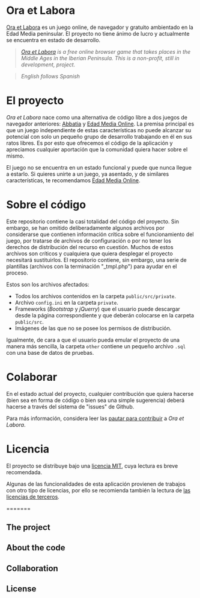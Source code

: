 
# Ora et Labora

[Ora et Labora](http://orabora.net) es un juego online, de navegador y gratuito ambientado en la Edad Media peninsular. El proyecto no tiene ánimo de lucro y actualmente se encuentra en estado de desarrollo.

> *[Ora et Labora](http://orabora.net) is a free online browser game that takes places in the Middle Ages in the Iberian Peninsula. This is a non-profit, still in development, project.* 

> *English follows Spanish*

# El proyecto

*Ora et Labora* nace como una alternativa de código libre a dos juegos de navegador anteriores: [Abbatia](https://abbatianet.wordpress.com/) y [Edad Media Online](http://edadmediaonline.com). La premisa principal es que un juego independiente de estas características no puede alcanzar su potencial con solo un pequeño grupo de desarrollo trabajando en él en sus ratos libres. Es por esto que ofrecemos el código de la aplicación y apreciamos cualquier aportación que la comunidad quiera hacer sobre el mismo.

El juego no se encuentra en un estado funcional y puede que nunca llegue a estarlo. Si quieres unirte a un juego, ya asentado, y de similares características, te recomendamos [Edad Media Online](http://edadmediaonline.com).

# Sobre el código

Este repositorio contiene la casi totalidad del código del proyecto. Sin embargo, se han omitido deliberadamente algunos archivos por considerarse que contienen información crítica sobre el funcionamiento del juego, por tratarse de archivos de configuración o por no tener los derechos de distribución del recurso en cuestión. Muchos de estos archivos son críticos y cualquiera que quiera desplegar el proyecto necesitará sustituirlos. El repositorio contiene, sin embargo, una serie de plantillas (archivos con la terminación "_tmpl.php") para ayudar en el proceso.

Estos son los archivos afectados:
- Todos los archivos contenidos en la carpeta `public/src/private`.
- Archivo `config.ini` en la carpeta `private`.
- Frameworks (*Bootstrap* y *jQuerry*) que el usuario puede descargar desde la página correspondiente y que deberán colocarse en la carpeta `public/src`.
- Imágenes de las que no se posee los permisos de distribución.

Igualmente, de cara a que el usuario pueda emular el proyecto de una manera más sencilla, la carpeta `other` contiene un pequeño archivo `.sql` con una base de datos de pruebas.

# Colaborar

En el estado actual del proyecto, cualquier contribución que quiera hacerse (bien sea en forma de código o bien sea una simple sugerencia) deberá hacerse a través del sistema de "issues" de Github.

Para más información, considera leer las [pautar para contribuir](https://github.com/AlexGonRo/Ora-et-labora/blob/master/CONTRIBUTING.md) a *Ora et Labora*.


# Licencia

El proyecto se distribuye bajo una [licencia MIT](https://github.com/AlexGonRo/Ora-et-labora/blob/master/LICENSE), cuya lectura es breve recomendada. 

Algunas de las funcionalidades de esta aplicación provienen de trabajos con otro tipo de licencias, por ello se recomienda también la lectura de [las licencias de terceros](https://github.com/AlexGonRo/Ora-et-labora/blob/master/3RD-PARTY-LICENSES.md).

=======

## The project

## About the code

## Collaboration

## License
